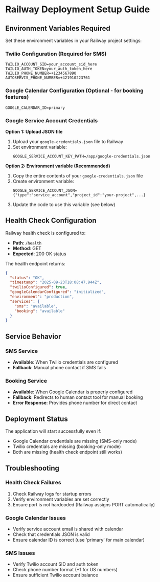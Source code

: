 # Railway Deployment Setup Guide

## Environment Variables Required

Set these environment variables in your Railway project settings:

### Twilio Configuration (Required for SMS)
```
TWILIO_ACCOUNT_SID=your_account_sid_here
TWILIO_AUTH_TOKEN=your_auth_token_here
TWILIO_PHONE_NUMBER=+1234567890
AUTOSERVIS_PHONE_NUMBER=+421910223761
```

### Google Calendar Configuration (Optional - for booking features)
```
GOOGLE_CALENDAR_ID=primary
```

### Google Service Account Credentials

**Option 1: Upload JSON file**
1. Upload your `google-credentials.json` file to Railway
2. Set environment variable:
   ```
   GOOGLE_SERVICE_ACCOUNT_KEY_PATH=/app/google-credentials.json
   ```

**Option 2: Environment variable (Recommended)**
1. Copy the entire contents of your `google-credentials.json` file
2. Create environment variable:
   ```
   GOOGLE_SERVICE_ACCOUNT_JSON={"type":"service_account","project_id":"your-project",...}
   ```
3. Update the code to use this variable (see below)

## Health Check Configuration

Railway health check is configured to:
- **Path**: `/health`
- **Method**: GET
- **Expected**: 200 OK status

The health endpoint returns:
```json
{
  "status": "OK",
  "timestamp": "2025-09-23T18:08:47.944Z",
  "twilioConfigured": true,
  "googleCalendarConfigured": "initialized",
  "environment": "production",
  "services": {
    "sms": "available",
    "booking": "available"
  }
}
```

## Service Behavior

### SMS Service
- **Available**: When Twilio credentials are configured
- **Fallback**: Manual phone contact if SMS fails

### Booking Service
- **Available**: When Google Calendar is properly configured
- **Fallback**: Redirects to human contact tool for manual booking
- **Error Response**: Provides phone number for direct contact

## Deployment Status

The application will start successfully even if:
- Google Calendar credentials are missing (SMS-only mode)
- Twilio credentials are missing (booking-only mode)
- Both are missing (health check endpoint still works)

## Troubleshooting

### Health Check Failures
1. Check Railway logs for startup errors
2. Verify environment variables are set correctly
3. Ensure port is not hardcoded (Railway assigns PORT automatically)

### Google Calendar Issues
- Verify service account email is shared with calendar
- Check that credentials JSON is valid
- Ensure calendar ID is correct (use 'primary' for main calendar)

### SMS Issues
- Verify Twilio account SID and auth token
- Check phone number format (+1 for US numbers)
- Ensure sufficient Twilio account balance